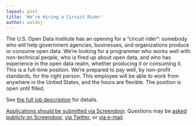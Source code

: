 ```yaml
---
layout: post
title: 'We’re Hiring a Circuit Rider'
author: waldoj
---
```


The U.S. Open Data Institute has an opening for a “circuit rider”: somebody who will help government agencies, businesses, and organizations produce or consume open data. We’re looking for a programmer who works well with non-technical people, who is fired up about open data, and who has experience in the open data realm, whether producing it or consuming it. This is a full-time position. We’re prepared to pay well, by non-profit standards, for the right person. This employee will be able to work from anywhere in the United States, and the hours are flexible. The position is open until filled.

See [the full job description](https://screendoor.dobt.co/u-s-open-data-institute/open-data-circuit-rider) for details.

[Applications should be submitted via Screendoor](https://screendoor.dobt.co/u-s-open-data-institute/open-data-circuit-rider). Questions may be [asked publicly on Screendoor](https://screendoor.dobt.co/u-s-open-data-institute/open-data-circuit-rider/admin/questions), [via Twitter](http://twitter.com/opendata), or [via e-mail](mailto:contact@usodi.org).
